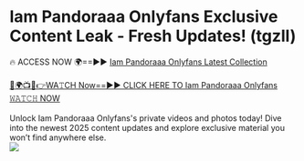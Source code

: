 # Iam Pandoraaa Onlyfans Exclusive Content Leak - Fresh Updates! (tgzll)

🔥 ACCESS NOW 🌍==►► <a href="https://tinyurl.com/kvy9nzfs" rel="nofollow">Iam Pandoraaa Onlyfans Latest Collection</a>
<br><br>
[🔴🌍📺📱👉WA𝚃CH Now==►► CLICK HERE TO Iam Pandoraaa Onlyfans 𝚆𝙰𝚃𝙲𝙷 NOW](https://tinyurl.com/kvy9nzfs)
<br><br>
Unlock Iam Pandoraaa Onlyfans's private videos and photos today! Dive into the newest 2025 content updates and explore exclusive material you won’t find anywhere else.
<br>
<a href="https://tinyurl.com/kvy9nzfs" rel="nofollow" data-target="animated-image.originalLink"><img src="https://camo.githubusercontent.com/8a4f000d20f83aca3bf7ec5f350d767afa0574a8a352519fd8cfa583a6f93a33/68747470733a2f2f692e696d6775722e636f6d2f644a486b345a712e676966" data-canonical-src="https://i.imgur.com/dJHk4Zq.gif" style="max-width: 100%; display: inline-block;" data-target="animated-image.originalImage"></a>
<br>
